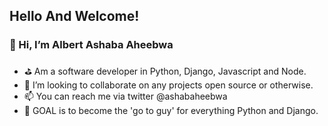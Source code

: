 ## Hello And Welcome!

###  👋 Hi, I’m Albert Ashaba Aheebwa
- ⛳ Am a software developer in Python, Django, Javascript and Node.
- 💞️ I’m looking to collaborate on any projects open source or otherwise.
- 📫 You can reach me via twitter @ashabaheebwa
- 🚩 GOAL is to become the 'go to guy' for everything Python and Django.



<!---
TrippleA-Ashaba/TrippleA-Ashaba is a ✨ special ✨ repository because its `README.md` (this file) appears on your GitHub profile.
You can click the Preview link to take a look at your changes.
--->
